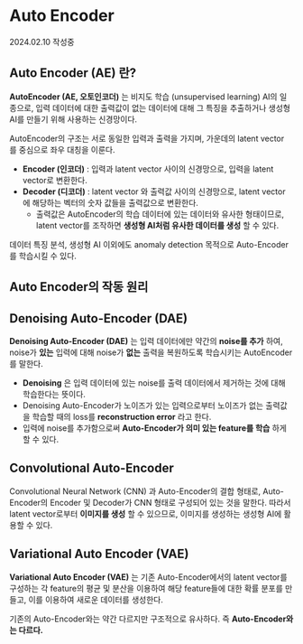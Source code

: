 # Auto Encoder

2024.02.10 작성중

## Auto Encoder (AE) 란?
**AutoEncoder (AE, 오토인코더)** 는 비지도 학습 (unsupervised learning) AI의 일종으로, 입력 데이터에 대한 출력값이 없는 데이터에 대해 그 특징을 추출하거나 생성형 AI를 만들기 위해 사용하는 신경망이다.

AutoEncoder의 구조는 서로 동일한 입력과 출력을 가지며, 가운데의 latent vector 를 중심으로 좌우 대칭을 이룬다.
* **Encoder (인코더)** : 입력과 latent vector 사이의 신경망으로, 입력을 latent vector로 변환한다.
* **Decoder (디코더)** : latent vector 와 출력값 사이의 신경망으로, latent vector 에 해당하는 벡터의 숫자 값들을 출력값으로 변환한다.
  * 출력값은 AutoEncoder의 학습 데이터에 있는 데이터와 유사한 형태이므로, latent vector를 조작하면 **생성형 AI처럼 유사한 데이터를 생성** 할 수 있다.

데이터 특징 분석, 생성형 AI 이외에도 anomaly detection 목적으로 Auto-Encoder를 학습시킬 수 있다.

## Auto Encoder의 작동 원리

## Denoising Auto-Encoder (DAE)
**Denoising Auto-Encoder (DAE)** 는 입력 데이터에만 약간의 **noise를 추가** 하여, noise가 **있는** 입력에 대해 noise가 **없는** 출력을 복원하도록 학습시키는 AutoEncoder를 말한다.
* **Denoising** 은 입력 데이터에 있는 noise를 출력 데이터에서 제거하는 것에 대해 학습한다는 뜻이다.
* Denoising Auto-Encoder가 노이즈가 있는 입력으로부터 노이즈가 없는 출력값을 학습할 때의 loss를 **reconstruction error** 라고 한다.
* 입력에 noise를 추가함으로써 **Auto-Encoder가 의미 있는 feature를 학습** 하게 할 수 있다.

## Convolutional Auto-Encoder
Convolutional Neural Network (CNN) 과 Auto-Encoder의 결합 형태로, Auto-Encoder의 Encoder 및 Decoder가 CNN 형태로 구성되어 있는 것을 말한다. 따라서 latent vector로부터 **이미지를 생성** 할 수 있으므로, 이미지를 생성하는 생성형 AI에 활용할 수 있다.

## Variational Auto Encoder (VAE)
**Variational Auto Encoder (VAE)** 는 기존 Auto-Encoder에서의 latent vector를 구성하는 각 feature의 평균 및 분산을 이용하여 해당 feature들에 대한 확률 분포를 만들고, 이를 이용하여 새로운 데이터를 생성한다.

기존의 Auto-Encoder와는 약간 다르지만 구조적으로 유사하다. 즉 **Auto-Encoder와는 다르다.**